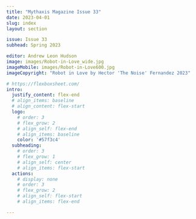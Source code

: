 ```yaml
---
title: "Mythaxis Magazine Issue 33"
date: 2023-04-01
slug: index
layout: section

issue: Issue 33
subhead: Spring 2023

editor: Andrew Leon Hudson
image: images/Robot-in-Love_wide.jpg
imageMobile: images/Robot-in-Love600.jpg
imageCopyright: "Robot in Love by Hector 'The Noise' Fernandez 2023"

# https://flexboxsheet.com/
intro:
  justify_content: flex-end
  # align_items: baseline
  # align_content: flex-start
  logo:
    # order: 3
    # flex_grow: 2
    # align_self: flex-end
    # align_items: baseline
    color: '#57f3c4'
  subheading:
    # order: 3
    # flex_grow: 1
    # align_self: center
    # align_items: flex-start
  actions:
    # display: none
    # order: 3
    # flex_grow: 2
    # align_self: flex-start
    # align_items: flex-end

---
```


